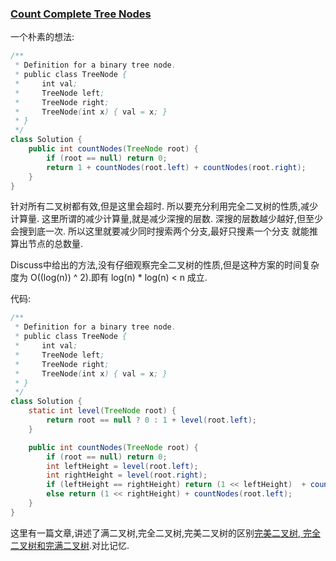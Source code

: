 ### [Count Complete Tree Nodes](https://leetcode.com/problems/count-complete-tree-nodes/description/)

一个朴素的想法:

```Java
/**
 * Definition for a binary tree node.
 * public class TreeNode {
 *     int val;
 *     TreeNode left;
 *     TreeNode right;
 *     TreeNode(int x) { val = x; }
 * }
 */
class Solution {
    public int countNodes(TreeNode root) {
        if (root == null) return 0;
        return 1 + countNodes(root.left) + countNodes(root.right);
    }
}
```

针对所有二叉树都有效,但是这里会超时.
所以要充分利用完全二叉树的性质,减少计算量.
这里所谓的减少计算量,就是减少深搜的层数.
深搜的层数越少越好,但至少会搜到底一次.
所以这里就要减少同时搜索两个分支,最好只搜素一个分支
就能推算出节点的总数量.

Discuss中给出的方法,没有仔细观察完全二叉树的性质,但是这种方案的时间复杂度为 O((log(n)) ^ 2).即有
log(n) * log(n) < n 成立.

代码:

```Java
/**
 * Definition for a binary tree node.
 * public class TreeNode {
 *     int val;
 *     TreeNode left;
 *     TreeNode right;
 *     TreeNode(int x) { val = x; }
 * }
 */
class Solution {
    static int level(TreeNode root) {
        return root == null ? 0 : 1 + level(root.left);
    }

    public int countNodes(TreeNode root) {
        if (root == null) return 0;
        int leftHeight = level(root.left);
        int rightHeight = level(root.right);
        if (leftHeight == rightHeight) return (1 << leftHeight)  + countNodes(root.right);
        else return (1 << rightHeight) + countNodes(root.left);
    }
}
```

这里有一篇文章,讲述了满二叉树,完全二叉树,完美二叉树的区别[完美二叉树, 完全二叉树和完满二叉树](http://www.cnblogs.com/idorax/p/6441043.html).对比记忆.

